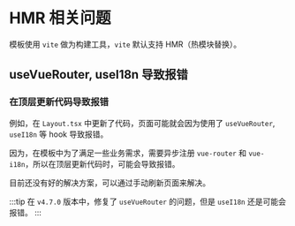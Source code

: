# HMR 相关问题

模板使用 `vite` 做为构建工具，`vite` 默认支持 HMR（热模块替换）。

## useVueRouter, useI18n 导致报错

### 在顶层更新代码导致报错

例如，在 `Layout.tsx` 中更新了代码，页面可能就会因为使用了 `useVueRouter`, `useI18n` 等 hook 导致报错。

因为，在模板中为了满足一些业务需求，需要异步注册 `vue-router` 和 `vue-i18n`，所以在顶层更新代码时，可能会导致报错。

目前还没有好的解决方案，可以通过手动刷新页面来解决。

:::tip
在 `v4.7.0` 版本中，修复了 `useVueRouter` 的问题，但是 `useI18n` 还是可能会报错。
:::

